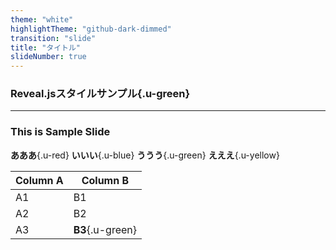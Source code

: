 ```yaml
---
theme: "white"
highlightTheme: "github-dark-dimmed"
transition: "slide"
title: "タイトル"
slideNumber: true
---
```

<link
  rel="stylesheet"
  href="https://rizamai28.github.io/revealjs-style/style.css"
/>

<style type="text/css">
/*.reveal h1, .reveal h2, .reveal h3, .reveal h4, .reveal h5, .reveal h6 { text-transform: none; }
blockquote {
  text-align: left;
  font-size: 2rem;
}
.reveal pre.code-wrapper {
  font-size: 1rem;
}*/
</style>

### **Reveal.jsスタイルサンプル**{.u-green}

---

### <span class="u-red">This is Sample Slide</span>

**あああ**{.u-red}
**いいい**{.u-blue}
**ううう**{.u-green}
**えええ**{.u-yellow}

| Column A | Column B |
| -------- | -------- |
| A1       | B1       |
| A2       | B2       |
| A3       | **B3**{.u-green}       |
